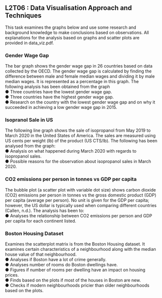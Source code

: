 ## L2T06 : Data Visualisation Approach and Techniques

This task examines the graphs below and use some research and background knowledge to make conclusions based on observations.  All explanations for the analysis based on graphs and scatter plots are provided in data_viz.pdf.

### Gender Wage Gap
The bar graph  shows the gender wage gap in 26 countries based on data collected by the OECD. The gender wage gap is calculated by finding the difference between male and female median wages and dividing it by male median wages. It is represented as a percentage in this graph. The following analysis has been obtained from the graph  
    ● Three countries have the lowest gender wage gap.  
    ● Three countries have the highest gender wage gap.  
    ● Research on the country with the lowest gender wage gap and on why it succeeded in achieving a low gender wage gap in 2015.

### Isopranol Sale in US
The following line graph shows the sale of isopropanol from May 2019 to March 2020 in the United States of America. The sales are measured using US cents per weight (lb) of the product (US CTS/lb). The following has been analysed from the graph:  
    ● Analysis on what happened during March 2020 with regards to isopropanol sales.  
    ● Possible reasons for the observation  about isopropanol sales in March 2020.  

### CO2 emissions per person in tonnes vs GDP per capita
The bubble plot (a scatter plot with variable dot size) shows carbon dioxide (CO2) emissions per person in tonnes vs the gross domestic product (GDP) per capita (average per person). No unit is given for the GDP per capita; however, the US dollar is typically used when comparing different countries (Callen, n.d.). The analysis has been to:   
    ● Analyses the relationship between CO2 emissions per person and GDP per capita for each continent listed.  

### Boston Housing Dataset
Examines the scatterplot matrix is from the Boston Housing dataset. It examines
certain characteristics of a neighbourhood along with the median house value of
that neighbourhood.   
    ● Analyses if Boston have a lot of crime generally.  
    ● Analyses number of rooms do Boston dwellings have.  
    ● Figures if number of rooms per dwelling have an impact on housing prices.  
    ● Finds based on the plots if most of the houses in Boston are new.    
    ● Checks if modern neighbourhoods pricier than older neighbourhoods based on the plots.      

